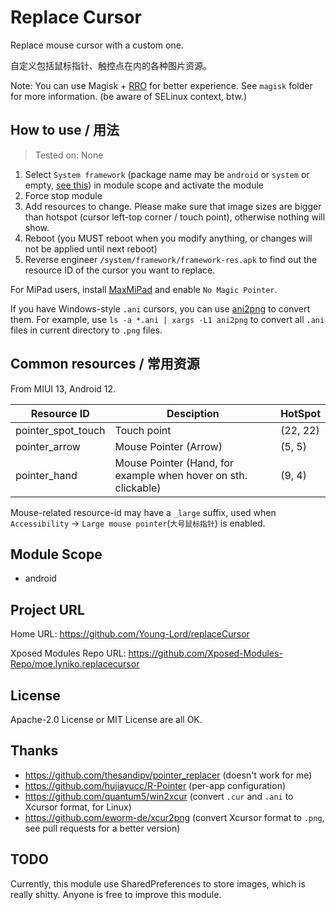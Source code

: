 # Replace Cursor

Replace mouse cursor with a custom one.

自定义包括鼠标指针、触控点在内的各种图片资源。

Note: You can use Magisk + [RRO](https://source.android.com/docs/core/runtime/rros) for better experience.
See `magisk` folder for more information.
(be aware of SELinux context, btw.)

## How to use / 用法

> Tested on: None

1. Select `System framework` (package name may be `android` or `system` or empty, [see this](https://github.com/LSPosed/LSPosed/releases/tag/v1.9.1)) in module scope and activate the module
2. Force stop module
3. Add resources to change. Please make sure that image sizes are bigger than hotspot (cursor left-top corner / touch point), otherwise nothing will show.
4. Reboot (you MUST reboot when you modify anything, or changes will not be applied until next reboot)
5. Reverse engineer `/system/framework/framework-res.apk` to find out the resource ID of the cursor you want to replace.

For MiPad users, install [MaxMiPad](https://github.com/Xposed-Modules-Repo/com.yifeplayte.maxmipadinput/releases/latest) and enable `No Magic Pointer`.

If you have Windows-style `.ani` cursors, you can use [ani2png](https://github.com/Mastermindzh/Scripts/blob/master/c%2B%2B/ani2png.c) to convert them.
For example, use `ls -a *.ani | xargs -L1 ani2png` to convert all `.ani` files in current directory to `.png` files.

## Common resources / 常用资源

From MIUI 13, Android 12.

| Resource ID        | Desciption                                                     | HotSpot  |
|--------------------|----------------------------------------------------------------|----------|
| pointer_spot_touch | Touch point                                                    | (22, 22) |
| pointer_arrow      | Mouse Pointer (Arrow)                                          | (5, 5)   |
| pointer_hand       | Mouse Pointer (Hand, for example when hover on sth. clickable) | (9, 4)   |

Mouse-related resource-id may have a `_large` suffix, used when `Accessibility` -> `Large mouse pointer`(`大号鼠标指针`) is enabled.

## Module Scope

- android

## Project URL

Home URL: <https://github.com/Young-Lord/replaceCursor>

Xposed Modules Repo URL: <https://github.com/Xposed-Modules-Repo/moe.lyniko.replacecursor>

## License

Apache-2.0 License or MIT License are all OK.

## Thanks

- <https://github.com/thesandipv/pointer_replacer> (doesn't work for me)
- <https://github.com/hujiayucc/R-Pointer> (per-app configuration)
- <https://github.com/quantum5/win2xcur> (convert `.cur` and `.ani` to Xcursor format, for Linux)
- <https://github.com/eworm-de/xcur2png> (convert Xcursor format to `.png`, see pull requests for a better version)

## TODO

Currently, this module use SharedPreferences to store images, which is really shitty. Anyone is free to improve this module.
